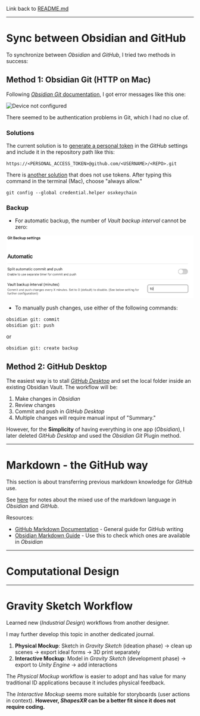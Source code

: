 Link back to [README.md](../README.md)

---
# Sync between Obsidian and GitHub
To synchronize between *Obsidian* and *GitHub*, I tried two methods in success: 
## Method 1: Obsidian Git (HTTP on Mac)
Following [*Obsidian Git* documentation](https://publish.obsidian.md/git-doc/Getting+Started), I got error messages like this one: 

![Device not configured](https://kattsun.dev/img/Pasted%20image%2020210528092236.png)

There seemed to be authentication problems in Git, which I had no clue of. 

### Solutions
The current solution is to  [generate a personal token](https://linked-blog-starter.vercel.app/connect-obsidian-vault-with-github) in the *GitHub* settings and include it in the repository path like this: 
```
https://<PERSONAL_ACCESS_TOKEN>@github.com/<USERNAME>/<REPO>.git
```

There is [another solution](https://kattsun.dev/posts/2021-05-28-obsidian-git-authentication-error/) that does not use tokens. After typing this command in the terminal (Mac), choose "always allow."

```
git config --global credential.helper osxkeychain
```

### Backup
- For automatic backup, the number of *Vault backup interval* cannot be zero:

![Pasted_Image](_attachments/Pasted_image_20230830213813.png)

- To manually push changes, use either of the following commands:
```
obsidian git: commit
obsidian git: push
```
or
```
obsidian git: create backup
```

## Method 2: GitHub Desktop 
The easiest way is to stall [*GitHub Desktop*](https://desktop.github.com) and set the local folder inside an existing Obsidian Vault. The workflow will be: 
1. Make changes in *Obsidian*
2. Review changes
3. Commit and push in *GitHub Desktop*
4. Multiple changes will require manual input of "Summary."

However, for the **Simplicity** of having everything in one app (*Obsidian*), I later deleted *GitHub Desktop* and used the *Obsidian Git* Plugin method. 

---

# Markdown - the GitHub way
This section is about transferring previous markdown knowledge for *GitHub* use. 

See [here](../resources/_GitHub_Favored_Markdown.md) for notes about the mixed use of the markdown language in *Obsidian* and *GitHub*.

Resources: 
- [GitHub Markdown Documentation](https://docs.github.com/en/get-started/writing-on-github/getting-started-with-writing-and-formatting-on-github) - General guide for GitHub writing
- [Obsidian Markdown Guide](https://www.markdownguide.org/tools/obsidian/) - Use this to check which ones are available in *Obsidian*

---

# Computational Design


---
# Gravity Sketch Workflow
Learned new (*Industrial Design*) workflows from another designer. 

I may further develop this topic in another dedicated journal. 

1. **Physical Mockup**: Sketch in *Gravity Sketch* (ideation phase) -> clean up scenes -> export ideal forms -> 3D print separately
2. **Interactive Mockup**: Model in *Gravity Sketch* (development phase) -> export to *Unity Engine* -> add interactions

The *Physical Mockup* workflow is easier to adopt and has value for many traditional ID applications because it includes physical feedback. 

The *Interactive Mockup* seems more suitable for storyboards (user actions in context). **However, *ShapesXR* can be a better fit since it does not require coding.** 
